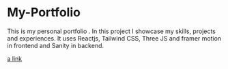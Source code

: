 # My-Portfolio
This is my personal portfolio . In this project I showcase my skills, projects and experiences. It uses Reactjs, Tailwind CSS, Three JS and framer motion in frontend and Sanity in backend.

[a link](https://akshatgupta.me/)


